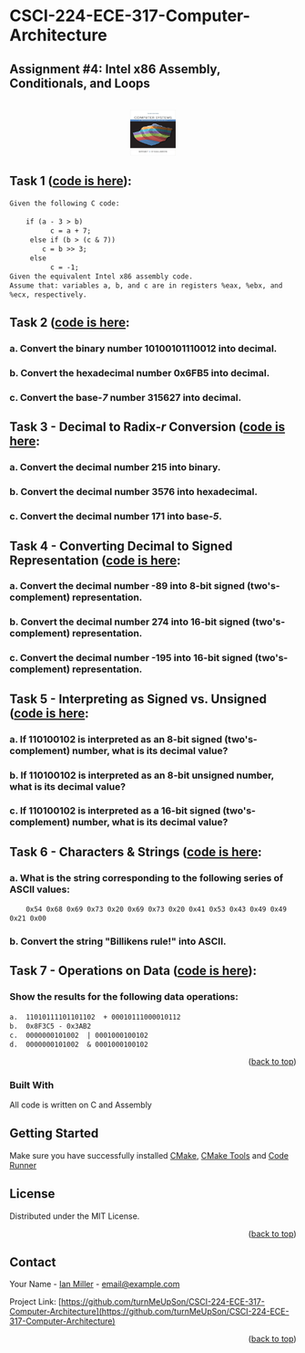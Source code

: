 # CSCI-224-ECE-317-Computer-Architecture

## Assignment #4: Intel x86 Assembly, Conditionals, and Loops
 
<a  name="readme-top"></a>
   
<!-- PROJECT LOGO -->
<br />
<div align="center">
  <a href="https://github.com/turnMeUpSon/CSCI-224-ECE-317-Computer-Architecture">
    <img src="https://github.com/turnMeUpSon/CSCI-224-ECE-317-Computer-Architecture/blob/main/ComputerSystems.jpeg" alt="Logo" width="80" height="80">
  </a>
</div>



<!-- Task 1 -->

## Task 1 ([code is here](https://github.com/turnMeUpSon/Solved-CSCI-224-ECE-317-Computer-Architecture/blob/Data-Representation-and-Operations/data_representation_and_operation_1.c)):
```
Given the following C code:

    if (a - 3 > b)
	      c = a + 7;
	 else if (b > (c & 7))
        c = b >> 3;
	 else
	      c = -1;
Given the equivalent Intel x86 assembly code.
Assume that: variables a, b, and c are in registers %eax, %ebx, and %ecx, respectively.
```

## Task 2 ([code is here](https://github.com/turnMeUpSon/Solved-CSCI-224-ECE-317-Computer-Architecture/blob/Data-Representation-and-Operations/data_representation_and_operation_2.c):
### a.  Convert the binary number 10100101110012  into decimal.
### b. Convert the hexadecimal number 0x6FB5 into decimal.
### c. Convert the base-_7_  number 315627  into decimal.

## Task 3 - **Decimal to Radix-_r_  Conversion** ([code is here](https://github.com/turnMeUpSon/Solved-CSCI-224-ECE-317-Computer-Architecture/blob/Data-Representation-and-Operations/data_representation_and_operation_3.c):
### a.  Convert the decimal number 215 into binary.
### b.  Convert the decimal number 3576 into hexadecimal.
### c.  Convert the decimal number 171 into base-_5_.

## Task 4 - **Converting Decimal to Signed Representation** ([code is here](https://github.com/turnMeUpSon/Solved-CSCI-224-ECE-317-Computer-Architecture/blob/Data-Representation-and-Operations/data_representation_and_operation_4.c):
### a.  Convert the decimal number -89 into 8-bit signed (two's-complement) representation.
### b.  Convert the decimal number 274 into 16-bit signed (two's-complement) representation.
### c.  Convert the decimal number -195 into 16-bit signed (two's-complement) representation.

## Task 5 - **Interpreting as Signed vs. Unsigned** ([code is here](https://github.com/turnMeUpSon/Solved-CSCI-224-ECE-317-Computer-Architecture/blob/Data-Representation-and-Operations/data_representation_and_operation_5.c):
### a.  If 110100102  is interpreted as an 8-bit signed (two's-complement) number, what is its decimal value?
### b.  If 110100102  is interpreted as an 8-bit unsigned number, what is its decimal value?
### c.  If 110100102  is interpreted as a 16-bit signed (two's-complement) number, what is its decimal value?

## Task 6 - **Characters & Strings** ([code is here](https://github.com/turnMeUpSon/Solved-CSCI-224-ECE-317-Computer-Architecture/blob/Data-Representation-and-Operations/data_representation_and_operation_6.c):
### a. What is the string corresponding to the following series of ASCII values:  
        0x54 0x68 0x69 0x73 0x20 0x69 0x73 0x20 0x41 0x53 0x43 0x49 0x49 0x21 0x00  
        
### b. Convert the string "Billikens rule!" into ASCII.
## Task 7 - **Operations on Data** ([code is here](https://github.com/turnMeUpSon/Solved-CSCI-224-ECE-317-Computer-Architecture/blob/Data-Representation-and-Operations/data_representation_and_operation_7.c)):
### Show the results for the following data operations:
    a.  11010111101101102  + 00010111000010112
    b.  0x8F3C5 - 0x3AB2
    c.  0000000101002  | 0001000100102
    d.  0000000101002  & 0001000100102
  

<p  align="right">(<a  href="#readme-top">back to top</a>)</p>

  
  
  

### Built With
All code is written on C and Assembly


## Getting Started

  

Make sure you have successfully installed [CMake](https://marketplace.visualstudio.com/items?itemName=twxs.cmake), [CMake Tools](https://marketplace.visualstudio.com/items?itemName=ms-vscode.cmake-tools) and [Code Runner](https://marketplace.visualstudio.com/items?itemName=formulahendry.code-runner)


<!-- LICENSE -->

## License

  

Distributed under the MIT License.

  

<p  align="right">(<a  href="#readme-top">back to top</a>)</p>

  
  
  

<!-- CONTACT -->

## Contact

  

Your Name - [Ian Miller](https://www.linkedin.com/in/ian-miller-620a63245/) - email@example.com

  

Project Link: [https://github.com/turnMeUpSon/CSCI-224-ECE-317-Computer-Architecture](https://github.com/turnMeUpSon/CSCI-224-ECE-317-Computer-Architecture)

  

<p  align="right">(<a  href="#readme-top">back to top</a>)</p>
